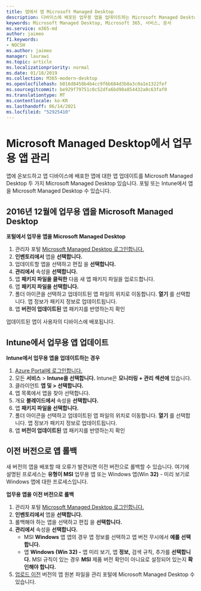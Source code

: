 ```yaml
---
title: 앱에서 앱 Microsoft Managed Desktop
description: 디바이스에 배포된 업무용 앱을 업데이트하는 Microsoft Managed Desktop 정보
keywords: Microsoft Managed Desktop, Microsoft 365, 서비스, 문서
ms.service: m365-md
author: jaimeo
f1.keywords:
- NOCSH
ms.author: jaimeo
manager: laurawi
ms.topic: article
ms.localizationpriority: normal
ms.date: 01/18/2019
ms.collection: M365-modern-desktop
ms.openlocfilehash: b016d8458b4b4cc9f6b684d3b8a3c0a1e1322fef
ms.sourcegitcommit: be929f79751c0c52dfa6bd98a854432a0c63faf0
ms.translationtype: MT
ms.contentlocale: ko-KR
ms.lasthandoff: 06/14/2021
ms.locfileid: "52925410"
---
```

# <a name="manage-line-of-business-apps-in-microsoft-managed-desktop"></a>Microsoft Managed Desktop에서 업무용 앱 관리

<!--Application management -->

앱에 온보드하고 앱 디바이스에 배포한 앱에 대한 앱 업데이트를 Microsoft Managed Desktop 두 가지 Microsoft Managed Desktop 있습니다. 포털 또는 Intune에서 앱을 Microsoft Managed Desktop 수 있습니다. 

<span id="update-app-mmd" />

## <a name="update-line-of-business-apps-in-microsoft-managed-desktop"></a>2016년 12월에 업무용 앱을 Microsoft Managed Desktop

**포털에서 업무용 앱을 Microsoft Managed Desktop**
1. 관리자 포털 [Microsoft Managed Desktop 로그인합니다.](https://aka.ms/mmdportal)
2. **인벤토리에서** 앱을 **선택합니다.**  
3. 업데이트할 앱을 선택하고 편집 을 **선택합니다.**
4. **관리에서** 속성을 **선택합니다.** 
5. 앱 **패키지 파일을 클릭한** 다음 새 앱 패키지 파일을 업로드합니다.
6. 앱 **패키지 파일을 선택합니다.**
7. 폴더 아이콘을 선택하고 업데이트된 앱 파일의 위치로 이동합니다. **열기** 를 선택합니다. 앱 정보가 패키지 정보로 업데이트됩니다.
8. 앱 **버전이 업데이트된** 앱 패키지를 반영하는지 확인 

업데이트된 앱이 사용자의 디바이스에 배포됩니다.

<span id="update-app-intune" />

## <a name="update-line-of-business-apps-in-intune"></a>Intune에서 업무용 앱 업데이트

**Intune에서 업무용 앱을 업데이트하는 경우**
1. [Azure Portal에 로그인합니다.](https://portal.azure.com)
2. 모든 **서비스**  >  **Intune을 선택합니다.** Intune은 **모니터링 + 관리 섹션에** 있습니다.
3. 클라이언트 **앱 및 > 선택합니다.**
4. 앱 목록에서 앱을 찾아 선택합니다.
5. 개요 **블레이드에서** 속성을 **선택합니다.**
6. 앱 **패키지 파일을 선택합니다.**
7. 폴더 아이콘을 선택하고 업데이트된 앱 파일의 위치로 이동합니다. **열기** 를 선택합니다. 앱 정보가 패키지 정보로 업데이트됩니다.
8. 앱 **버전이 업데이트된** 앱 패키지를 반영하는지 확인

<span id="roll-back-app-mmd" />

## <a name="roll-back-an-app-to-a-previous-version"></a>이전 버전으로 앱 롤백

새 버전의 앱을 배포할 때 오류가 발견되면 이전 버전으로 롤백할 수 있습니다. 여기에 설명된 프로세스는 **유형이 MSI** 업무용 앱 또는 Windows 앱(Win **32)** - 미리 보기로 Windows 앱에 대한 프로세스입니다.

**업무용 앱을 이전 버전으로 롤백**

1. 관리자 포털 [Microsoft Managed Desktop 로그인합니다.](https://aka.ms/mmdportal)
2. **인벤토리에서** 앱을 **선택합니다.**  
3. 롤백해야 하는 앱을 선택하고 편집 을 **선택합니다.**
4. **관리에서** 속성을 **선택합니다.** 
    - MSI **Windows** 앱 앱의 경우 앱 정보를 선택하고 앱 버전 무시에서 **예를** **선택합니다.**
    - 앱 **Windows (Win 32) -** 앱 미리 보기, 앱 **정보,** 검색 규칙, 추가를 **선택합니다.** 
    MSI 규칙이 있는 경우 **MSI** 제품 버전 확인이 아니요로 설정되어 있는지 **확인해야 합니다.**
5. [업로드 이전](../get-started/deploy-apps.md) 버전의 앱 원본 파일을 관리 포털에 Microsoft Managed Desktop 수 있습니다.  

